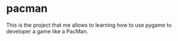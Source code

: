 # pacman
This is the project that me allows to learning how to use pygame to developer a game like a PacMan.


